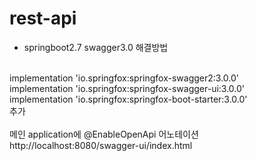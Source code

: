 # rest-api
* springboot2.7 swagger3.0 해결방법
<br/>
implementation 'io.springfox:springfox-swagger2:3.0.0'<br/>
implementation 'io.springfox:springfox-swagger-ui:3.0.0'<br/>
implementation 'io.springfox:springfox-boot-starter:3.0.0'<br/>
추가 
<br/><br/>
메인 application에 @EnableOpenApi 어노테이션
<br/>
http://localhost:8080/swagger-ui/index.html
